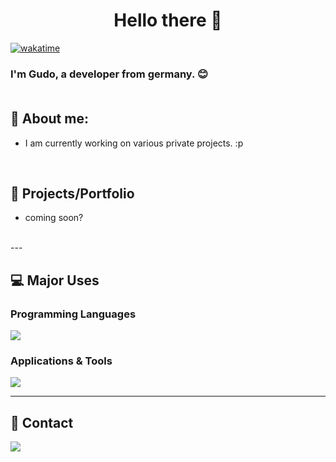 <h1 align="center">Hello there 👋</h3>

[![wakatime](https://wakatime.com/badge/user/018c77bf-184f-4db7-b9df-54f49254e20c.svg)](https://wakatime.com/) 

<h3 align="left">I'm Gudo, a developer from germany. 😊<br><br></h3>



## 📍 About me:

- I am currently working on various private projects. :p 

<br>

## 🚀 Projects/Portfolio

- coming soon?

<br>
---

## 💻 Major Uses

<h3 align="left">Programming Languages</h3>
<p align="left">
  <a href="https://skillicons.dev">
    <img src="https://skillicons.dev/icons?i=python,java" />
  </a>
</p>

<h3 align="left">Applications & Tools</h3>
<p align="left">
  <a href="https://skillicons.dev">
    <img src="https://skillicons.dev/icons?i=vscode,git,figma,idea,androidstudio, firebase,github&perline=6" />
  </a>
</p>

---

## 💬 Contact

<p align="left">
  <a href="https://discord.com/users/849610030431993916"><img src="https://skillicons.dev/icons?i=discord"/></a>
</p>
